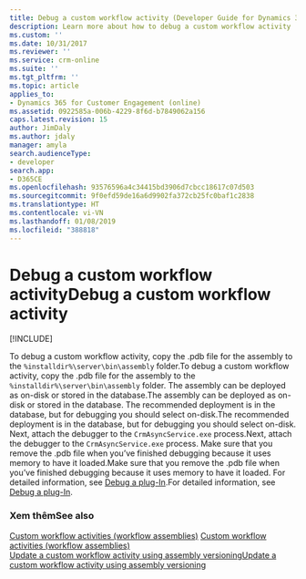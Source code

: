 ```yaml
---
title: Debug a custom workflow activity (Developer Guide for Dynamics 365 for Customer Engagement) | MicrosoftDocs
description: Learn more about how to debug a custom workflow activity
ms.custom: ''
ms.date: 10/31/2017
ms.reviewer: ''
ms.service: crm-online
ms.suite: ''
ms.tgt_pltfrm: ''
ms.topic: article
applies_to:
- Dynamics 365 for Customer Engagement (online)
ms.assetid: 0922585a-006b-4229-8f6d-b7849062a156
caps.latest.revision: 15
author: JimDaly
ms.author: jdaly
manager: amyla
search.audienceType:
- developer
search.app:
- D365CE
ms.openlocfilehash: 93576596a4c34415bd3906d7cbcc18617c07d503
ms.sourcegitcommit: 9f0efd59de16a6d9902fa372cb25fc0baf1c2838
ms.translationtype: HT
ms.contentlocale: vi-VN
ms.lasthandoff: 01/08/2019
ms.locfileid: "388818"
---
```

# <a name="debug-a-custom-workflow-activity"></a><span data-ttu-id="6aad0-103">Debug a custom workflow activity</span><span class="sxs-lookup"><span data-stu-id="6aad0-103">Debug a custom workflow activity</span></span>

[!INCLUDE[](../../includes/cc_applies_to_update_9_0_0.md)]

<span data-ttu-id="6aad0-104">To debug a custom workflow activity, copy the .pdb file for the assembly to the `%installdir%\server\bin\assembly` folder.</span><span class="sxs-lookup"><span data-stu-id="6aad0-104">To debug a custom workflow activity, copy the .pdb file for the assembly to the `%installdir%\server\bin\assembly` folder.</span></span> <span data-ttu-id="6aad0-105">The assembly can be deployed as on-disk or stored in the database.</span><span class="sxs-lookup"><span data-stu-id="6aad0-105">The assembly can be deployed as on-disk or stored in the database.</span></span> <span data-ttu-id="6aad0-106">The recommended deployment is in the database, but for debugging you should select on-disk.</span><span class="sxs-lookup"><span data-stu-id="6aad0-106">The recommended deployment is in the database, but for debugging you should select on-disk.</span></span> <span data-ttu-id="6aad0-107">Next, attach the debugger to the `CrmAsyncService.exe` process.</span><span class="sxs-lookup"><span data-stu-id="6aad0-107">Next, attach the debugger to the `CrmAsyncService.exe` process.</span></span> <span data-ttu-id="6aad0-108">Make sure that you remove the .pdb file when you’ve finished debugging because it uses memory to have it loaded.</span><span class="sxs-lookup"><span data-stu-id="6aad0-108">Make sure that you remove the .pdb file when you’ve finished debugging because it uses memory to have it loaded.</span></span> <span data-ttu-id="6aad0-109">For detailed information, see [Debug a plug-In](../debug-plugin.md).</span><span class="sxs-lookup"><span data-stu-id="6aad0-109">For detailed information, see [Debug a plug-In](../debug-plugin.md).</span></span>  
  
### <a name="see-also"></a><span data-ttu-id="6aad0-110">Xem thêm</span><span class="sxs-lookup"><span data-stu-id="6aad0-110">See also</span></span>  
 <span data-ttu-id="6aad0-111">[Custom workflow activities (workflow assemblies)](../custom-workflow-activities-workflow-assemblies.md) </span><span class="sxs-lookup"><span data-stu-id="6aad0-111">[Custom workflow activities (workflow assemblies)](../custom-workflow-activities-workflow-assemblies.md) </span></span>  
 [<span data-ttu-id="6aad0-112">Update a custom workflow activity using assembly versioning</span><span class="sxs-lookup"><span data-stu-id="6aad0-112">Update a custom workflow activity using assembly versioning</span></span>](update-custom-workflow-activity-using-assembly-versioning.md)
